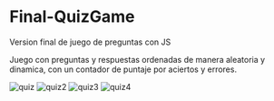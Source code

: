 # Final-QuizGame
Version final de juego de preguntas con JS

Juego con preguntas y respuestas ordenadas de manera aleatoria y dinamica, con un contador de puntaje por aciertos y errores. 

![quiz](https://user-images.githubusercontent.com/86804019/155418509-0ea61c48-4f54-4843-ac37-6b23ef00befe.png)
![quiz2](https://user-images.githubusercontent.com/86804019/155418517-18418919-9d1a-4b96-91e1-ff520e0c0bb8.png)
![quiz3](https://user-images.githubusercontent.com/86804019/155418523-b3be0be5-b83e-456f-9450-b8a034211cdf.png)
![quiz4](https://user-images.githubusercontent.com/86804019/155418526-5eb15e3f-2b32-48d2-a958-8286c5d5596b.png)
